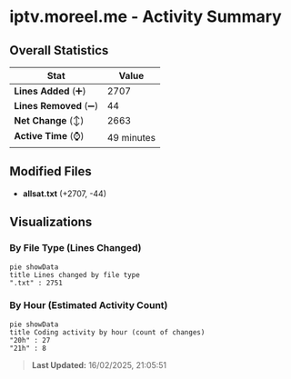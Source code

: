# iptv.moreel.me - Activity Summary 

## Overall Statistics

| Stat                   | Value                                                             |
| ---------------------- | ----------------------------------------------------------------- |
| **Lines Added** (➕)   | 2707                                          |
| **Lines Removed** (➖) | 44                                        |
| **Net Change** (↕)    | 2663                |
| **Active Time** (⌚)   | 49 minutes |


## Modified Files
- **allsat.txt** (+2707, -44)

## Visualizations

### By File Type (Lines Changed)

```mermaid
pie showData
title Lines changed by file type
".txt" : 2751
```

### By Hour (Estimated Activity Count)

```mermaid
pie showData
title Coding activity by hour (count of changes)
"20h" : 27
"21h" : 8
```


> **Last Updated:** 16/02/2025, 21:05:51